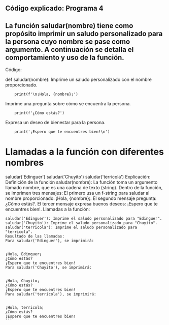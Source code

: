 ## Código explicado: Programa 4
## La función saludar(nombre) tiene como propósito imprimir un saludo personalizado para la persona cuyo nombre se pase como argumento. A continuación se detalla el comportamiento y uso de la función.

Código:

def saludar(nombre):
Imprime un saludo personalizado con el nombre proporcionado.
```
    print(f'\n¡Hola, {nombre}¡')
```

Imprime una pregunta sobre cómo se encuentra la persona.
``` 
    print(f'¿Cómo estás?')
```

Expresa un deseo de bienestar para la persona.
```
    print('¡Espero que te encuentres bien!\n')  
```
# Llamadas a la función con diferentes nombres
saludar('Edinguer')
saludar('Chuyito')
saludar('terricola')
Explicación:
Definición de la función saludar(nombre):
La función toma un argumento llamado nombre, que es una cadena de texto (string).
Dentro de la función, se imprimen tres mensajes:
El primero usa un f-string para saludar al nombre proporcionado: ¡Hola, {nombre}¡.
El segundo mensaje pregunta: ¿Cómo estás?.
El tercer mensaje expresa buenos deseos: ¡Espero que te encuentres bien!.
Llamadas a la función:
``````
saludar('Edinguer'): Imprime el saludo personalizado para "Edinguer".
saludar('Chuyito'): Imprime el saludo personalizado para "Chuyito".
saludar('terricola'): Imprime el saludo personalizado para "terricola".
Resultado de las llamadas:
Para saludar('Edinguer'), se imprimirá:


¡Hola, Edinguer¡
¿Cómo estás?
¡Espero que te encuentres bien!
Para saludar('Chuyito'), se imprimirá:


¡Hola, Chuyito¡
¿Cómo estás?
¡Espero que te encuentres bien!
Para saludar('terricola'), se imprimirá:


¡Hola, terricola¡
¿Cómo estás?
¡Espero que te encuentres bien!
```
